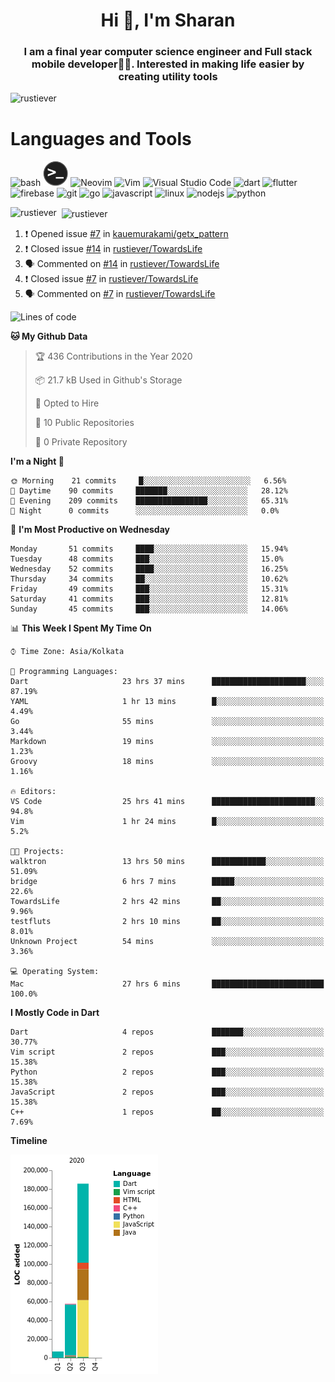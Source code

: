 <h1 align="center">Hi 👋, I'm Sharan</h1>
<h3 align="center">I am a final year computer science engineer and Full stack mobile developer👨‍💻. Interested in making life easier by creating utility tools</h3>


<p align="left"> <img src="https://komarev.com/ghpvc/?username=rustiever" alt="rustiever" /> </p>

<!-- * 🔭 I’m currently working on [Bridge](https://github.com/rustiever/bridge)

* 🌱 I’m currently learning **Flutter, Golang**

* 📫 How to reach me **sharanneeded@gmail.com**

* ⚡ Available for Freelance projects/internship opportunities. -->

# Languages and Tools

<p align="left">

  <img src="https://www.vectorlogo.zone/logos/gnu_bash/gnu_bash-icon.svg" alt="bash" width="40" height="40"/>

  <img src="https://raw.githubusercontent.com/github/explore/d92924b1d925bb134e308bd29c9de6c302ed3beb/topics/terminal/terminal.png" alt="Terminal" width="40" height="40"/> 

  <img src="https://www.vectorlogo.zone/logos/neovimio/neovimio-icon.svg" alt="Neovim" width="40" height="40"/> 
  
  <img src="https://www.vectorlogo.zone/logos/vim/vim-icon.svg" alt="Vim" width="40" height="40"/> 

  <img src="https://www.vectorlogo.zone/logos/visualstudio_code/visualstudio_code-icon.svg" alt="Visual Studio Code" width="40" height="40"/> 

  <img src="https://www.vectorlogo.zone/logos/dartlang/dartlang-icon.svg" alt="dart" width="40" height="40"/>

  <img src="https://www.vectorlogo.zone/logos/flutterio/flutterio-icon.svg" alt="flutter" width="40" height="40"/> 
  
  <img src="https://www.vectorlogo.zone/logos/firebase/firebase-icon.svg" alt="firebase" width="40" height="40"/>

  <img src="https://www.vectorlogo.zone/logos/git-scm/git-scm-icon.svg" alt="git" width="40" height="40"/> 

  <img src="https://devicons.github.io/devicon/devicon.git/icons/go/go-original.svg" alt="go" width="40" height="40"/>

  <img src="https://devicons.github.io/devicon/devicon.git/icons/javascript/javascript-original.svg" alt="javascript" width="40" height="40"/>
  
  <img src="https://devicons.github.io/devicon/devicon.git/icons/linux/linux-original.svg" alt="linux" width="40" height="40"/> 

  <img src="https://devicons.github.io/devicon/devicon.git/icons/nodejs/nodejs-original-wordmark.svg" alt="nodejs" width="40" height="40"/>

  <img src="https://devicons.github.io/devicon/devicon.git/icons/python/python-original.svg" alt="python" width="40" height="40"/>
  </p>
  <p> <img align="left" src="https://github-readme-stats.vercel.app/api/top-langs/?username=rustiever&layout=compact&hide=html" alt="rustiever" /></p>

  <p>&nbsp; <img align="center" src="https://github-readme-stats.vercel.app/api?username=rustiever&show_icons=true" alt="rustiever" /></p>

<!--START_SECTION:activity-->
1. ❗️ Opened issue [#7](https://github.com/kauemurakami/getx_pattern/issues/7) in [kauemurakami/getx_pattern](https://github.com/kauemurakami/getx_pattern)
2. ❗️ Closed issue [#14](https://github.com/rustiever/TowardsLife/issues/14) in [rustiever/TowardsLife](https://github.com/rustiever/TowardsLife)
3. 🗣 Commented on [#14](https://github.com/rustiever/TowardsLife/issues/14) in [rustiever/TowardsLife](https://github.com/rustiever/TowardsLife)
4. ❗️ Closed issue [#7](https://github.com/rustiever/TowardsLife/issues/7) in [rustiever/TowardsLife](https://github.com/rustiever/TowardsLife)
5. 🗣 Commented on [#7](https://github.com/rustiever/TowardsLife/issues/7) in [rustiever/TowardsLife](https://github.com/rustiever/TowardsLife)
<!--END_SECTION:activity-->

<!--START_SECTION:waka-->
![Lines of code](https://img.shields.io/badge/From%20Hello%20World%20I%27ve%20Written-1.4%20million%20lines%20of%20code-blue)

**🐱 My Github Data** 

> 🏆 436 Contributions in the Year 2020
 > 
> 📦 21.7 kB Used in Github's Storage 
 > 
> 💼 Opted to Hire
 > 
> 📜 10 Public Repositories
 > 
> 🔑 0 Private Repository 
 > 
**I'm a Night 🦉** 

```text
🌞 Morning    21 commits     █░░░░░░░░░░░░░░░░░░░░░░░░   6.56% 
🌆 Daytime    90 commits     ███████░░░░░░░░░░░░░░░░░░   28.12% 
🌃 Evening    209 commits    ████████████████░░░░░░░░░   65.31% 
🌙 Night      0 commits      ░░░░░░░░░░░░░░░░░░░░░░░░░   0.0%

```
📅 **I'm Most Productive on Wednesday** 

```text
Monday       51 commits     ████░░░░░░░░░░░░░░░░░░░░░   15.94% 
Tuesday      48 commits     ███░░░░░░░░░░░░░░░░░░░░░░   15.0% 
Wednesday    52 commits     ████░░░░░░░░░░░░░░░░░░░░░   16.25% 
Thursday     34 commits     ██░░░░░░░░░░░░░░░░░░░░░░░   10.62% 
Friday       49 commits     ███░░░░░░░░░░░░░░░░░░░░░░   15.31% 
Saturday     41 commits     ███░░░░░░░░░░░░░░░░░░░░░░   12.81% 
Sunday       45 commits     ███░░░░░░░░░░░░░░░░░░░░░░   14.06%

```


📊 **This Week I Spent My Time On** 

```text
⌚︎ Time Zone: Asia/Kolkata

💬 Programming Languages: 
Dart                     23 hrs 37 mins      █████████████████████░░░░   87.19% 
YAML                     1 hr 13 mins        █░░░░░░░░░░░░░░░░░░░░░░░░   4.49% 
Go                       55 mins             ░░░░░░░░░░░░░░░░░░░░░░░░░   3.44% 
Markdown                 19 mins             ░░░░░░░░░░░░░░░░░░░░░░░░░   1.23% 
Groovy                   18 mins             ░░░░░░░░░░░░░░░░░░░░░░░░░   1.16%

🔥 Editors: 
VS Code                  25 hrs 41 mins      ███████████████████████░░   94.8% 
Vim                      1 hr 24 mins        █░░░░░░░░░░░░░░░░░░░░░░░░   5.2%

🐱‍💻 Projects: 
walktron                 13 hrs 50 mins      ████████████░░░░░░░░░░░░░   51.09% 
bridge                   6 hrs 7 mins        █████░░░░░░░░░░░░░░░░░░░░   22.6% 
TowardsLife              2 hrs 42 mins       ██░░░░░░░░░░░░░░░░░░░░░░░   9.96% 
testfluts                2 hrs 10 mins       ██░░░░░░░░░░░░░░░░░░░░░░░   8.01% 
Unknown Project          54 mins             ░░░░░░░░░░░░░░░░░░░░░░░░░   3.36%

💻 Operating System: 
Mac                      27 hrs 6 mins       █████████████████████████   100.0%

```

**I Mostly Code in Dart** 

```text
Dart                     4 repos             ███████░░░░░░░░░░░░░░░░░░   30.77% 
Vim script               2 repos             ███░░░░░░░░░░░░░░░░░░░░░░   15.38% 
Python                   2 repos             ███░░░░░░░░░░░░░░░░░░░░░░   15.38% 
JavaScript               2 repos             ███░░░░░░░░░░░░░░░░░░░░░░   15.38% 
C++                      1 repos             ██░░░░░░░░░░░░░░░░░░░░░░░   7.69%

```


**Timeline**

![Chart not found](https://github.com/rustiever/rustiever/blob/master/charts/bar_graph.png) 


<!--END_SECTION:waka-->